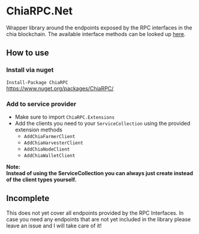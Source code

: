 # ChiaRPC.Net

Wrapper library around the endpoints exposed by the RPC interfaces in the chia blockchain.
The available interface methods can be looked up [here](https://github.com/Chia-Network/chia-blockchain/wiki/RPC-Interfaces).

## How to use
### Install via nuget
`Install-Package ChiaRPC`<br>
https://www.nuget.org/packages/ChiaRPC/

### Add to service provider
- Make sure to import `ChiaRPC.Extensions`
- Add the clients you need to your `ServiceCollection` using the provided extension methods
  - `AddChiaFarmerClient`
  - `AddChiaHarvesterClient`
  - `AddChiaNodeClient`
  - `AddChiaWalletClient`

<b>Note: <br>
Instead of using the ServiceCollection you can always just create instead of the client types yourself.</b>

## Incomplete
This does not yet cover all endpoints provided by the RPC Interfaces. In case you need any endpoints that are not yet included in the library please leave an issue and I will take care of it!